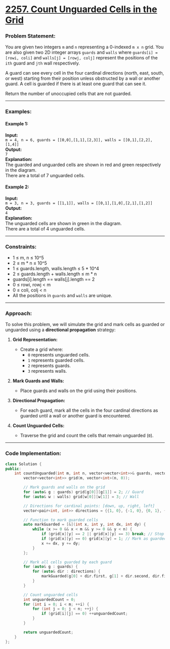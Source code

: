 # [2257. Count Unguarded Cells in the Grid](https://leetcode.com/problems/count-unguarded-cells-in-the-grid/)

### Problem Statement:
You are given two integers `m` and `n` representing a 0-indexed `m x n` grid. You are also given two 2D integer arrays `guards` and `walls` where `guards[i] = [rowi, coli]` and `walls[j] = [rowj, colj]` represent the positions of the `ith` guard and `jth` wall respectively.

A guard can see every cell in the four cardinal directions (north, east, south, or west) starting from their position unless obstructed by a wall or another guard. A cell is guarded if there is at least one guard that can see it.

Return the number of unoccupied cells that are not guarded.

---

### Examples:

#### Example 1:
**Input:**  
`m = 4, n = 6, guards = [[0,0],[1,1],[2,3]], walls = [[0,1],[2,2],[1,4]]`  
**Output:**  
`7`  
**Explanation:**  
The guarded and unguarded cells are shown in red and green respectively in the diagram.  
There are a total of 7 unguarded cells.

#### Example 2:
**Input:**  
`m = 3, n = 3, guards = [[1,1]], walls = [[0,1],[1,0],[2,1],[1,2]]`  
**Output:**  
`4`  
**Explanation:**  
The unguarded cells are shown in green in the diagram.  
There are a total of 4 unguarded cells.

---

### Constraints:
- 1 ≤ m, n ≤ 10^5
- 2 ≤ m * n ≤ 10^5
- 1 ≤ guards.length, walls.length ≤ 5 * 10^4
- 2 ≤ guards.length + walls.length ≤ m * n
- guards[i].length == walls[j].length == 2
- 0 ≤ rowi, rowj < m
- 0 ≤ coli, colj < n
- All the positions in `guards` and `walls` are unique.

---

### Approach:

To solve this problem, we will simulate the grid and mark cells as guarded or unguarded using a **directional propagation** strategy:

1. **Grid Representation:**
   - Create a grid where:
     - `0` represents unguarded cells.
     - `1` represents guarded cells.
     - `2` represents guards.
     - `3` represents walls.

2. **Mark Guards and Walls:**
   - Place guards and walls on the grid using their positions.

3. **Directional Propagation:**
   - For each guard, mark all the cells in the four cardinal directions as guarded until a wall or another guard is encountered.

4. **Count Unguarded Cells:**
   - Traverse the grid and count the cells that remain unguarded (`0`).

---

### Code Implementation:

```cpp
class Solution {
public:
    int countUnguarded(int m, int n, vector<vector<int>>& guards, vector<vector<int>>& walls) {
        vector<vector<int>> grid(m, vector<int>(n, 0));

        // Mark guards and walls on the grid
        for (auto& g : guards) grid[g[0]][g[1]] = 2; // Guard
        for (auto& w : walls) grid[w[0]][w[1]] = 3; // Wall

        // Directions for cardinal points: [down, up, right, left]
        vector<pair<int, int>> directions = {{1, 0}, {-1, 0}, {0, 1}, {0, -1}};

        // Function to mark guarded cells
        auto markGuarded = [&](int x, int y, int dx, int dy) {
            while (x >= 0 && x < m && y >= 0 && y < n) {
                if (grid[x][y] == 2 || grid[x][y] == 3) break; // Stop at a guard or a wall
                if (grid[x][y] == 0) grid[x][y] = 1; // Mark as guarded
                x += dx, y += dy;
            }
        };

        // Mark all cells guarded by each guard
        for (auto& g : guards) {
            for (auto& dir : directions) {
                markGuarded(g[0] + dir.first, g[1] + dir.second, dir.first, dir.second);
            }
        }

        // Count unguarded cells
        int unguardedCount = 0;
        for (int i = 0; i < m; ++i) {
            for (int j = 0; j < n; ++j) {
                if (grid[i][j] == 0) ++unguardedCount;
            }
        }

        return unguardedCount;
    }
};

